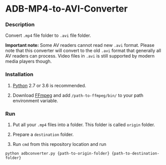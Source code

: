 # ADB-MP4-to-AVI-Converter

### Description

Convert `.mp4` file folder to `.avi` file folder.

**Important note:** Some AV readers cannot read new `.avi` format. Please note that this converter will convert to the old `.avi` format that generally all AV readers can process. Video files in `.avi` is still supported by modern media players though.

### Installation

1. [Python](https://www.python.org/downloads/) 2.7 or 3.6 is recommended.

2. Download [FFmpeg](https://ffmpeg.org/) and add `/path-to-ffmpeg/bin/` to your path environment variable.

### Run

1. Put all your `.mp4` files into a folder. This folder is called `origin` folder.

2. Prepare a `destination` folder.

3. Run `cmd` from this repository location and run

```
python adbconverter.py {path-to-origin-folder} {path-to-destination-folder}
